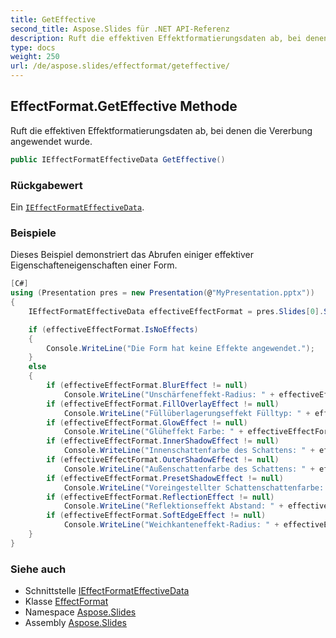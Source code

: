 ```yaml
---
title: GetEffective
second_title: Aspose.Slides für .NET API-Referenz
description: Ruft die effektiven Effektformatierungsdaten ab, bei denen die Vererbung angewendet wurde.
type: docs
weight: 250
url: /de/aspose.slides/effectformat/geteffective/
---
```


## EffectFormat.GetEffective Methode

Ruft die effektiven Effektformatierungsdaten ab, bei denen die Vererbung angewendet wurde.

```csharp
public IEffectFormatEffectiveData GetEffective()
```

### Rückgabewert

Ein [`IEffectFormatEffectiveData`](../../ieffectformateffectivedata).

### Beispiele

Dieses Beispiel demonstriert das Abrufen einiger effektiver Eigenschafteneigenschaften einer Form.

```csharp
[C#]
using (Presentation pres = new Presentation(@"MyPresentation.pptx"))
{
	IEffectFormatEffectiveData effectiveEffectFormat = pres.Slides[0].Shapes[0].EffectFormat.GetEffective();

	if (effectiveEffectFormat.IsNoEffects)
	{
		Console.WriteLine("Die Form hat keine Effekte angewendet.");
	}
	else
	{
		if (effectiveEffectFormat.BlurEffect != null)
			Console.WriteLine("Unschärfeneffekt-Radius: " + effectiveEffectFormat.BlurEffect.Radius);
		if (effectiveEffectFormat.FillOverlayEffect != null)
			Console.WriteLine("Füllüberlagerungseffekt Fülltyp: " + effectiveEffectFormat.FillOverlayEffect.FillFormat.FillType);
		if (effectiveEffectFormat.GlowEffect != null)
			Console.WriteLine("Glüheffekt Farbe: " + effectiveEffectFormat.GlowEffect.Color);
		if (effectiveEffectFormat.InnerShadowEffect != null)
			Console.WriteLine("Innenschattenfarbe des Schattens: " + effectiveEffectFormat.InnerShadowEffect.ShadowColor);
		if (effectiveEffectFormat.OuterShadowEffect != null)
			Console.WriteLine("Außenschattenfarbe des Schattens: " + effectiveEffectFormat.OuterShadowEffect.ShadowColor);
		if (effectiveEffectFormat.PresetShadowEffect != null)
			Console.WriteLine("Voreingestellter Schattenschattenfarbe: " + effectiveEffectFormat.PresetShadowEffect.ShadowColor);
		if (effectiveEffectFormat.ReflectionEffect != null)
			Console.WriteLine("Reflektionseffekt Abstand: " + effectiveEffectFormat.ReflectionEffect.Distance);
		if (effectiveEffectFormat.SoftEdgeEffect != null)
			Console.WriteLine("Weichkanteneffekt-Radius: " + effectiveEffectFormat.SoftEdgeEffect.Radius);
	}
}
```

### Siehe auch

* Schnittstelle [IEffectFormatEffectiveData](../../ieffectformateffectivedata)
* Klasse [EffectFormat](../../effectformat)
* Namespace [Aspose.Slides](../../effectformat)
* Assembly [Aspose.Slides](../../../)

<!-- DO NOT EDIT: generiert von xmldocmd für Aspose.Slides.dll -->